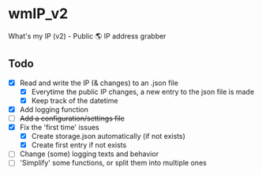 # wmIP_v2
What's my IP (v2) - Public 🌎 IP address grabber 



## Todo

- [x] Read and write the IP (& changes) to an .json file
  - [x] Everytime the public IP changes, a new entry to the json file is made
  - [x] Keep track of the datetime
- [x] Add logging function
- [ ] ~~Add a configuration/settings file~~
- [x] Fix the 'first time' issues
  - [x] Create storage.json automatically (if not exists)
  - [x] Create first entry if not exists
- [ ] Change (some) logging texts and behavior
- [ ] 'Simplify' some functions, or split them into multiple ones